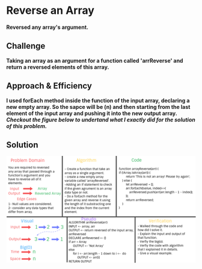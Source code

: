 # Reverse an Array
**Reversed any array's argument.**

## Challenge
**Taking an array as an argument for a function called 'arrReverse' and return a reversed elements of this array.**

## Approach & Efficiency
**I used forEach method inside the function of the input array, declaring a new empty array. So the sapce will be (n) and then starting from the last element of the input array and pushing it into the new output array.**
***Checkout the figure below to undertand what I exactly did for the solution of this problem.***

## Solution
![Code Challenge 1](code-challenge1.jpg)